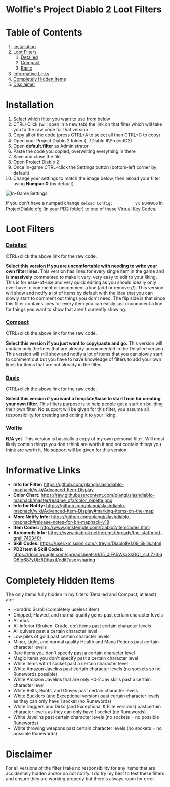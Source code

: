 # Wolfie's Project Diablo 2 Loot Filters

# Table of Contents
1. [Installation](https://github.com/WolfieeifloW/pd2filter#installation)
1. [Loot Filters](https://github.com/WolfieeifloW/pd2filter#loot-filters)
   1. [Detailed](https://github.com/WolfieeifloW/pd2filter#detailed)
   1. [Compact](https://github.com/WolfieeifloW/pd2filter#compact)
   1. [Basic](https://github.com/WolfieeifloW/pd2filter#basic)
1. [Informative Links](https://github.com/WolfieeifloW/pd2filter#informative-links)
1. [Completely Hidden Items](https://github.com/WolfieeifloW/pd2filter#completely-hidden-items)
1. [Disclaimer](https://github.com/WolfieeifloW/pd2filter#disclaimer)

# Installation
1. Select which filter you want to use from below
1. CTRL+Click (will open in a new tab) the link on that filter which will take you to the raw code for that version
1. Copy all of the code (press CTRL+A to select all than CTRL+C to copy)
1. Open your Project Diablo 2 folder (...\Diablo II\ProjectD2)
1. Open **default.filter** as Administrator
1. Paste the code you copied, overwriting everything in there
1. Save and close the file
1. Open Project Diablo 2
1. Once in-game CTRL+click the Settings button (bottom-left corner by default)
1. Change your settings to match the image below, then reload your filter using **Numpad 0** (by default)

![In-Game Settings](https://i.imgur.com/y7vCGmq.png)

If you don't have a numpad change `Reload Config:          VK_NUMPAD0` in ProjectDiablo.cfg (in your PD2 folder) to one of these [Virtual Key Codes](https://docs.microsoft.com/en-us/windows/win32/inputdev/virtual-key-codes).

# Loot Filters
### [Detailed](https://raw.githubusercontent.com/WolfieeifloW/pd2filter/main/detailed.filter)
CTRL+click the above link for the raw code.

**Select this version if you are uncomfortable with needing to write your own filter lines.** This version has lines for every single item in the game and is **massively** commented to make it very, very easy to edit to your liking. This is for ease-of-use and very quick editing as you should ideally only ever have to comment or uncomment a line (add or remove //). This version will show and notify a lot of items by default with the idea that you can slowly start to comment out things you don't need. The flip side is that since this filter contains lines for every item you can easily just uncomment a line for things you want to show that aren't currently showing.

### [Compact](https://raw.githubusercontent.com/WolfieeifloW/pd2filter/main/compact.filter)
CTRL+click the above link for the raw code.

**Select this version if you just want to copy/paste and go.** This version will contain only the lines that are already uncommented in the Detailed version. This version will still show and notify a lot of items that you can slowly start to comment out but you have to have knowledge of filters to add your own lines for items that are not already in the filter.

### [Basic](https://raw.githubusercontent.com/WolfieeifloW/pd2filter/main/basic.filter)
CTRL+click the above link for the raw code.

**Select this version if you want a template/base to start from for creating your own filter.** This filters purpose is to help people get a start on building their own filter. No support will be given for this filter, you assume all responsibility for creating and editing it to your liking.

### Wolfie
**N/A yet.** This version is basically a copy of my own personal filter. Will most likely contain things you don't think are worth it and not contain things you think are worth it. No support will be given for this version.

# Informative Links
* **Info for Filter:** <https://github.com/planqi/slashdiablo-maphack/wiki/Advanced-Item-Display>
* **Color Chart:** <https://raw.githubusercontent.com/planqi/slashdiablo-maphack/master/readme_gfx/color_palette.png>
* **Info for Notify:** <https://github.com/planqi/slashdiablo-maphack/wiki/Advanced-Item-Display#marking-items-on-the-map>
* **More Notify Info:** <https://github.com/planqi/slashdiablo-maphack#release-notes-for-bh-maphack-v18>
* **Item Codes:** <http://www.gmstemple.com/Diablo2/itemcodes.html>
* **Automods Info:** <https://www.diabloii.net/forums/threads/the-staffmod-grail.740340/>
* **Skill Codes:** <https://user.xmission.com/~trevin/DiabloIIv1.09_Skills.html>
* **PD2 Item & Skill Codes:** <https://docs.google.com/spreadsheets/d/15_JIFA5Wkx3sGQr_scLZz3l6Q8Ig687yUiz8DttaxtI/edit?usp=sharing>

# Completely Hidden Items
The only items fully hidden in my filters (Detailed and Compact, at least) are:
* Horadric Scroll (completely useless item)
* Chipped, Flawed, and normal quality gems past certain character levels
* All ears
* All inferior (Broken, Crude, etc) items past certain character levels
* All quivers past a certain character level
* Low piles of gold past certain character levels
* Minor, Light, and normal quality Health and Mana Potions past certain character levels
* Rare items you don't specify past a certain character level
* Magic items you don't specify past a certain character level
* White items with 1 socket past a certain character level
* White Amazon Javelins past certain character levels (no sockets so no Runewords possible)
* White Amazon Javelins that are only +0-2 Jav skills past a certain character level
* White Belts, Boots, and Gloves past certain character levels
* White Bucklers (and Exceptional version) past certain character levels as they can only have 1 socket (no Runewords)
* White Daggers and Dirks (and Exceptional & Elite versions) pastcertain character levels as they can only have 1 socket (no Runewords)
* White Javelins past certain character levels (no sockets = no possible Runewords)
* White throwing weapons past certain character levels (no sockets = no possible Runewords)

# Disclaimer
For all versions of the filter I take no responsibility for any items that are accidentally hidden and/or do not notify. I do try my best to test these filters and ensure they are working properly but there's always room for error.
